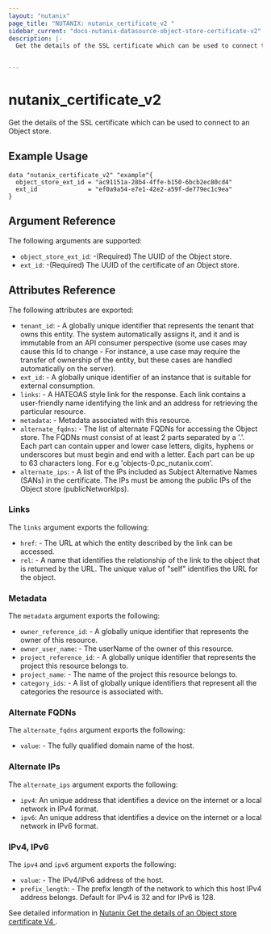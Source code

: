 ```yaml
---
layout: "nutanix"
page_title: "NUTANIX: nutanix_certificate_v2 "
sidebar_current: "docs-nutanix-datasource-object-store-certificate-v2"
description: |-
  Get the details of the SSL certificate which can be used to connect to an Object store.


---
```


# nutanix_certificate_v2

Get the details of the SSL certificate which can be used to connect to an Object store.


## Example Usage

```hcl
data "nutanix_certificate_v2" "example"{
  object_store_ext_id = "ac91151a-28b4-4ffe-b150-6bcb2ec80cd4"
  ext_id              = "ef0a9a54-e7e1-42e2-a59f-de779ec1c9ea"
}

```

## Argument Reference

The following arguments are supported:

- `object_store_ext_id`: -(Required) The UUID of the Object store.
- `ext_id`: -(Required) The UUID of the certificate of an Object store.

## Attributes Reference

The following attributes are exported:

- `tenant_id`: - A globally unique identifier that represents the tenant that owns this entity. The system automatically assigns it, and it and is immutable from an API consumer perspective (some use cases may cause this Id to change - For instance, a use case may require the transfer of ownership of the entity, but these cases are handled automatically on the server).
- `ext_id`: - A globally unique identifier of an instance that is suitable for external consumption.
- `links`: - A HATEOAS style link for the response. Each link contains a user-friendly name identifying the link and an address for retrieving the particular resource.
- `metadata`: - Metadata associated with this resource.
- `alternate_fqdns`: - The list of alternate FQDNs for accessing the Object store. The FQDNs must consist of at least 2 parts separated by a '.'. Each part can contain upper and lower case letters, digits, hyphens or underscores but must begin and end with a letter. Each part can be up to 63 characters long. For e.g 'objects-0.pc_nutanix.com'.
- `alternate_ips`: - A list of the IPs included as Subject Alternative Names (SANs) in the certificate. The IPs must be among the public IPs of the Object store (publicNetworkIps).

### Links
The `links` argument exports the following:

* `href`: - The URL at which the entity described by the link can be accessed.
* `rel`: - A name that identifies the relationship of the link to the object that is returned by the URL. The unique value of "self" identifies the URL for the object.

### Metadata
The `metadata` argument exports the following:

- `owner_reference_id`: - A globally unique identifier that represents the owner of this resource.
- `owner_user_name`: - The userName of the owner of this resource.
- `project_reference_id`: - A globally unique identifier that represents the project this resource belongs to.
- `project_name`: - The name of the project this resource belongs to.
- `category_ids`: - A list of globally unique identifiers that represent all the categories the resource is associated with.


### Alternate FQDNs
The `alternate_fqdns` argument exports the following:

- `value`: - The fully qualified domain name of the host.

### Alternate IPs
The `alternate_ips` argument exports the following:
- `ipv4`: An unique address that identifies a device on the internet or a local network in IPv4 format.
- `ipv6`: An unique address that identifies a device on the internet or a local network in IPv6 format.


### IPv4, IPv6
The `ipv4` and `ipv6` argument exports the following:
- `value`: - The IPv4/IPv6 address of the host.
- `prefix_length`: - The prefix length of the network to which this host IPv4 address belongs. Default for IPv4 is 32 and for IPv6 is 128.

See detailed information in [Nutanix Get the details of an Object store certificate V4 ](https://developers.nutanix.com/api-reference?namespace=objects&version=v4.0#tag/ObjectStores/operation/getCertificateById).
